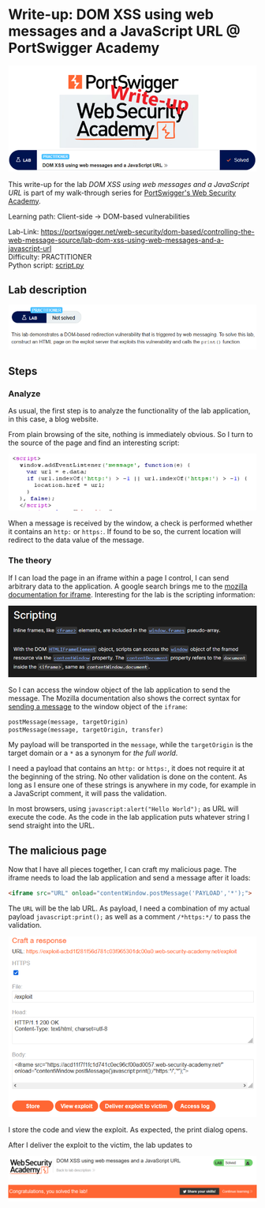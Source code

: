 # Write-up: DOM XSS using web messages and a JavaScript URL @ PortSwigger Academy

![logo](img/logo.png)

This write-up for the lab *DOM XSS using web messages and a JavaScript URL* is part of my walk-through series for [PortSwigger's Web Security Academy](https://portswigger.net/web-security).

Learning path: Client-side → DOM-based vulnerabilities

Lab-Link: <https://portswigger.net/web-security/dom-based/controlling-the-web-message-source/lab-dom-xss-using-web-messages-and-a-javascript-url>  
Difficulty: PRACTITIONER  
Python script: [script.py](script.py)  

## Lab description

![lab_description](img/lab_description.png) 

## Steps

### Analyze

As usual, the first step is to analyze the functionality of the lab application, in this case, a blog website.

From plain browsing of the site, nothing is immediately obvious. So I turn to the source of the page and find an interesting script:

![vulnerable_script](img/vulnerable_script.png)

When a message is received by the window, a check is performed whether it contains an `http:` or `https:`. If found to be so, the current location will redirect to the data value of the message.

### The theory

If I can load the page in an iframe within a page I control, I can send arbitrary data to the application. A google search brings me to the [mozilla documentation for iframe](https://developer.mozilla.org/en-US/docs/Web/HTML/Element/iframe#scripting). 
Interesting for the lab is the scripting information:

![scripting_information](img/scripting_information.png)

So I can access the window object of the lab application to send the message. The Mozilla documentation also shows the correct syntax for [sending a message](https://developer.mozilla.org/en-US/docs/Web/API/Window/postMessage) to the window object of the `iframe`:

```
postMessage(message, targetOrigin)
postMessage(message, targetOrigin, transfer)
```

My payload will be transported in the `message`, while the `targetOrigin` is the target domain or a `*` as a synonym for *the full world*. 

I need a payload that contains an `http:` or `https:`, it does not require it at the beginning of the string. No other validation is done on the content. As long as I ensure one of these strings is anywhere in my code, for example in a JavaScript comment, it will pass the validation.

In most browsers, using `javascript:alert("Hello World");` as URL will execute the code. As the code in the lab application puts whatever string I send straight into the URL.

## The malicious page

Now that I have all pieces together, I can craft my malicious page. The iframe needs to load the lab application and send a message after it loads:

```html
<iframe src="URL" onload="contentWindow.postMessage('PAYLOAD','*');">
```

The `URL` will be the lab URL. As payload, I need a combination of my actual payload `javascript:print();` as well as a comment `/*https:*/` to pass the validation.

![malicious_html](img/malicious_html.png)

I store the code and view the exploit. As expected, the print dialog opens. 

After I deliver the exploit to the victim, the lab updates to

![success](img/success.png)
